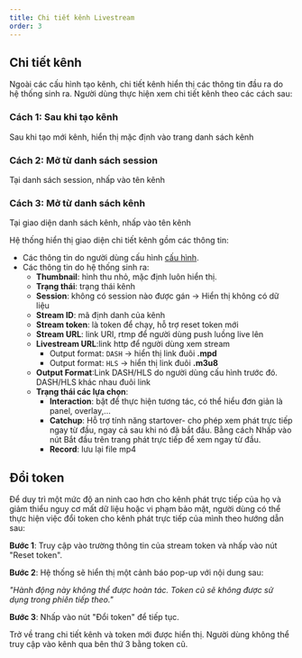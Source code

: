 ```yaml
---
title: Chi tiết kênh Livestream
order: 3
---
```


## Chi tiết kênh 
Ngoài các cấu hình tạo kênh, chi tiết kênh hiển thị các thông tin đầu ra do hệ thống sinh ra. Người dùng thực hiện xem chi tiết kênh theo các cách sau:

### Cách 1: Sau khi tạo kênh
Sau khi tạo mới kênh, hiển thị mặc định vào trang danh sách kênh

### Cách 2: Mở từ danh sách session
Tại danh sách session, nhấp vào tên kênh

### Cách 3: Mở từ danh sách kênh
Tại giao diện danh sách kênh, nhấp vào tên kênh

Hệ thống hiển thị giao diện chi tiết kênh gồm các thông tin:
- Các thông tin do người dùng cấu hình [cấu hình](1-create#bước-1).
- Các thông tin do hệ thống sinh ra: 
    - **Thumbnail**: hình thu nhỏ, mặc định luôn hiển thị.
    - **Trạng thái**: trạng thái kênh
    - **Session**: không có session nào được gán → Hiển thị không có dữ liệu
    - **Stream ID**: mã định danh của kênh
    - **Stream token**: là token để chạy, hỗ trợ reset token mới
    - **Stream URL**: link URI, rtmp để người dùng push luồng live lên
    - **Livestream URL**:link http để người dùng xem stream
        - Output format: `DASH` → hiển thị link đuôi **.mpd**
        - Output format: `HLS` → hiển thị link đuôi **.m3u8**
    - **Output Format**:Link DASH/HLS do người dùng cấu hình trước đó. DASH/HLS khác nhau đuôi link
    - **Trạng thái các lựa chọn**:
        -  **Interaction**: bật để thực hiện tương tác, có thể hiểu đơn giản là panel, overlay,…
        - **Catchup**: Hỗ trợ tính năng startover-  cho phép xem phát trực tiếp ngay từ đầu, ngay cả sau khi nó đã bắt đầu. Bằng cách Nhấp vào nút Bắt đầu trên trang phát trực tiếp để xem ngay từ đầu.
        - **Record**: lưu lại file mp4

## Đổi token
Để duy trì một mức độ an ninh cao hơn cho kênh phát trực tiếp của họ và giảm thiểu nguy cơ mất dữ liệu hoặc vi phạm bảo mật,  người dùng có thể thực hiện việc đổi token cho kênh phát trực tiếp của mình theo hướng dẫn sau:

**Bước 1**: Truy cập vào trường thông tin của stream token và nhấp vào nút "Reset token".

**Bước 2**: Hệ thống sẽ hiển thị một cảnh báo pop-up với nội dung sau:

*"Hành động này không thể được hoàn tác. Token cũ sẽ không được sử dụng trong phiên tiếp theo."*

**Bước 3**: Nhấp vào nút "Đổi token" để tiếp tục.

Trở về trang chi tiết kênh và token mới được hiển thị. Người dùng không thể truy cập vào kênh qua bên thứ 3 bằng token cũ.